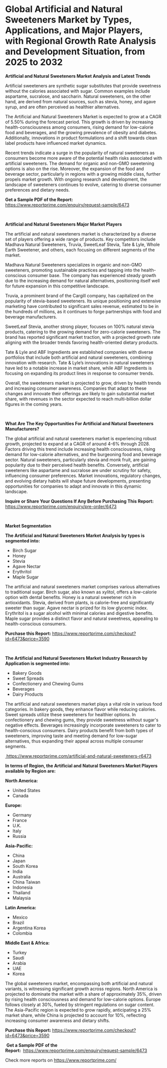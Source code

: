 <p><h1>Global Artificial and Natural Sweeteners Market by Types, Applications, and Major Players, with Regional Growth Rate Analysis and Development Situation, from 2025 to 2032</h1></p><p><strong>Artificial and Natural Sweeteners Market Analysis and Latest Trends</strong></p>
<p><p>Artificial sweeteners are synthetic sugar substitutes that provide sweetness without the calories associated with sugar. Common examples include aspartame, sucralose, and saccharin. Natural sweeteners, on the other hand, are derived from natural sources, such as stevia, honey, and agave syrup, and are often perceived as healthier alternatives.</p><p>The Artificial and Natural Sweeteners Market is expected to grow at a CAGR of 5.50% during the forecast period. This growth is driven by increasing health-consciousness among consumers, rising demand for low-calorie food and beverages, and the growing prevalence of obesity and diabetes. Additionally, innovations in product formulations and a shift towards clean label products have influenced market dynamics.</p><p>Recent trends indicate a surge in the popularity of natural sweeteners as consumers become more aware of the potential health risks associated with artificial sweeteners. The demand for organic and non-GMO sweetening options is also on the rise. Moreover, the expansion of the food and beverage sector, particularly in regions with a growing middle class, further propels market growth. With ongoing research and development, the landscape of sweeteners continues to evolve, catering to diverse consumer preferences and dietary needs.</p></p>
<p><strong>Get a Sample PDF of the Report:&nbsp;</strong> <a href="https://www.reportprime.com/enquiry/request-sample/6473?utm_campaign=2308&utm_medium=2&utm_source=Github&utm_content=ia&utm_term=19032025&utm_id=artificial-and-natural-sweeteners">https://www.reportprime.com/enquiry/request-sample/6473</a></p>
<p>&nbsp;</p>
<p><strong>Artificial and Natural Sweeteners Major Market Players</strong></p>
<p><p>The artificial and natural sweeteners market is characterized by a diverse set of players offering a wide range of products. Key competitors include Madhava Natural Sweeteners, Truvia, SweetLeaf Stevia, Tate & Lyle, Whole Earth Sweetener, and others, each focusing on different segments of the market.</p><p>Madhava Natural Sweeteners specializes in organic and non-GMO sweeteners, promoting sustainable practices and tapping into the health-conscious consumer base. The company has experienced steady growth due to the increasing demand for natural alternatives, positioning itself well for future expansion in this competitive landscape.</p><p>Truvia, a prominent brand of the Cargill company, has capitalized on the popularity of stevia-based sweeteners. Its unique positioning and extensive marketing have contributed to significant sales revenue, estimated to be in the hundreds of millions, as it continues to forge partnerships with food and beverage manufacturers.</p><p>SweetLeaf Stevia, another strong player, focuses on 100% natural stevia products, catering to the growing demand for zero-calorie sweeteners. The brand has reported significant market traction, with a projected growth rate aligning with the broader trends favoring health-oriented dietary products.</p><p>Tate & Lyle and ABF Ingredients are established companies with diverse portfolios that include both artificial and natural sweeteners, combining innovation with research. Tate & Lyle’s innovations in natural sweeteners have led to a notable increase in market share, while ABF Ingredients is focusing on expanding its product lines in response to consumer trends.</p><p>Overall, the sweeteners market is projected to grow, driven by health trends and increasing consumer awareness. Companies that adapt to these changes and innovate their offerings are likely to gain substantial market share, with revenues in the sector expected to reach multi-billion dollar figures in the coming years.</p></p>
<p>&nbsp;</p>
<p><strong>What Are The Key Opportunities For Artificial and Natural Sweeteners Manufacturers?</strong></p>
<p><p>The global artificial and natural sweeteners market is experiencing robust growth, projected to expand at a CAGR of around 4-6% through 2028. Factors driving this trend include increasing health consciousness, rising demand for low-calorie alternatives, and the burgeoning food and beverage sector. Natural sweeteners, particularly stevia and monk fruit, are gaining popularity due to their perceived health benefits. Conversely, artificial sweeteners like aspartame and sucralose are under scrutiny for safety, influencing consumer preferences. Market innovations, regulatory changes, and evolving dietary habits will shape future developments, presenting opportunities for companies to adapt and innovate in this dynamic landscape.</p></p>
<p><strong>Inquire or Share Your Questions If Any Before Purchasing This Report:</strong> <a href="https://www.reportprime.com/enquiry/pre-order/6473?utm_campaign=2308&utm_medium=2&utm_source=Github&utm_content=ia&utm_term=19032025&utm_id=artificial-and-natural-sweeteners">https://www.reportprime.com/enquiry/pre-order/6473</a></p>
<p>&nbsp;</p>
<p><strong>Market Segmentation</strong></p>
<p><strong>The Artificial and Natural Sweeteners Market Analysis by types is segmented into:</strong></p>
<p><ul><li>Birch Sugar</li><li>Honey</li><li>Stevia</li><li>Agave Nectar</li><li>Erythritol</li><li>Maple Sugar</li></ul></p>
<p><p>The artificial and natural sweeteners market comprises various alternatives to traditional sugar. Birch sugar, also known as xylitol, offers a low-calorie option with dental benefits. Honey is a natural sweetener rich in antioxidants. Stevia, derived from plants, is calorie-free and significantly sweeter than sugar. Agave nectar is prized for its low glycemic index. Erythritol is a sugar alcohol with minimal calories and digestive benefits. Maple sugar provides a distinct flavor and natural sweetness, appealing to health-conscious consumers.</p></p>
<p><strong>Purchase this Report:&nbsp;</strong><a href="https://www.reportprime.com/checkout?id=6473&price=3590&utm_campaign=2308&utm_medium=2&utm_source=Github&utm_content=ia&utm_term=19032025&utm_id=artificial-and-natural-sweeteners">https://www.reportprime.com/checkout?id=6473&price=3590</a></p>
<p>&nbsp;</p>
<p><strong>The Artificial and Natural Sweeteners Market Industry Research by Application is segmented into:</strong></p>
<p><ul><li>Bakery Goods</li><li>Sweet Spreads</li><li>Confectionery and Chewing Gums</li><li>Beverages</li><li>Dairy Products</li></ul></p>
<p><p>The artificial and natural sweeteners market plays a vital role in various food categories. In bakery goods, they enhance flavor while reducing calories. Sweet spreads utilize these sweeteners for healthier options. In confectionery and chewing gums, they provide sweetness without sugar's negative effects. Beverages increasingly incorporate sweeteners to cater to health-conscious consumers. Dairy products benefit from both types of sweeteners, improving taste and meeting demand for low-sugar alternatives, thus expanding their appeal across multiple consumer segments.</p></p>
<p><a href="https://www.reportprime.com/artificial-and-natural-sweeteners-r6473?utm_campaign=2308&utm_medium=2&utm_source=Github&utm_content=ia&utm_term=19032025&utm_id=artificial-and-natural-sweeteners">&nbsp;https://www.reportprime.com/artificial-and-natural-sweeteners-r6473</a></p>
<p><strong>In terms of Region, the Artificial and Natural Sweeteners Market Players available by Region are:</strong></p>
<p>
    <p> <strong> North America: </strong>
        <ul>
            <li>United States</li>
            <li>Canada</li>
        </ul>
        </p> 
    <p> <strong> Europe: </strong>
        <ul>
            <li>Germany</li>
            <li>France</li>
            <li>U.K.</li>
            <li>Italy</li>
            <li>Russia</li>
        </ul>
        </p> 
    <p> <strong> Asia-Pacific: </strong>
        <ul>
            <li>China</li>
            <li>Japan</li>
            <li>South Korea</li>
            <li>India</li>
            <li>Australia</li>
            <li>China Taiwan</li>
            <li>Indonesia</li>
            <li>Thailand</li>
            <li>Malaysia</li>
        </ul>
        </p> 
    <p> <strong> Latin America: </strong>
        <ul>
            <li>Mexico</li>
            <li>Brazil</li>
            <li>Argentina Korea</li>
            <li>Colombia</li>
        </ul>
        </p> 
    <p> <strong> Middle East & Africa: </strong>
        <ul>
            <li>Turkey</li>
            <li>Saudi</li>
            <li>Arabia</li>
            <li>UAE</li>
            <li>Korea</li>
        </ul>
    </p>
    </p>
<p><p>The global sweeteners market, encompassing both artificial and natural variants, is witnessing significant growth across regions. North America is projected to dominate the market with a share of approximately 35%, driven by rising health consciousness and demand for low-calorie options. Europe follows closely at 30%, fueled by stringent regulations on sugar content. The Asia-Pacific region is expected to grow rapidly, anticipating a 25% market share, while China is projected to account for 10%, reflecting increasing consumer awareness and dietary shifts.</p></p>
<p><strong>Purchase this Report: </strong><a href="https://www.reportprime.com/checkout?id=6473&price=3590&utm_campaign=2308&utm_medium=2&utm_source=Github&utm_content=ia&utm_term=19032025&utm_id=artificial-and-natural-sweeteners">https://www.reportprime.com/checkout?id=6473&price=3590</a></p>
<p>&nbsp;<strong>Get a Sample PDF of the Report:&nbsp;&nbsp;</strong><a href="https://www.reportprime.com/enquiry/request-sample/6473?utm_campaign=2308&utm_medium=2&utm_source=Github&utm_content=ia&utm_term=19032025&utm_id=artificial-and-natural-sweeteners">https://www.reportprime.com/enquiry/request-sample/6473</a></p>
<p><strong></strong></p>
<p>Check more reports on <a href="https://www.reportprime.com/?utm_campaign=2308&utm_medium=2&utm_source=Github&utm_content=ia&utm_term=19032025&utm_id=artificial-and-natural-sweeteners">https://www.reportprime.com/</a></p>
